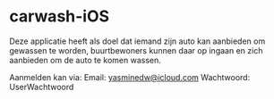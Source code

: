 # carwash-iOS
Deze applicatie heeft als doel dat iemand zijn auto kan aanbieden om gewassen te worden, buurtbewoners kunnen daar op ingaan en zich aanbieden om de auto te komen wassen. 

Aanmelden kan via: 
Email: yasminedw@icloud.com
Wachtwoord: UserWachtwoord
